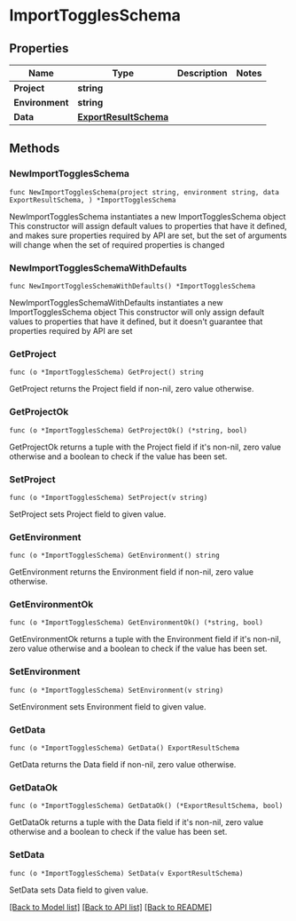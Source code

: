 # ImportTogglesSchema

## Properties

Name | Type | Description | Notes
------------ | ------------- | ------------- | -------------
**Project** | **string** |  | 
**Environment** | **string** |  | 
**Data** | [**ExportResultSchema**](ExportResultSchema.md) |  | 

## Methods

### NewImportTogglesSchema

`func NewImportTogglesSchema(project string, environment string, data ExportResultSchema, ) *ImportTogglesSchema`

NewImportTogglesSchema instantiates a new ImportTogglesSchema object
This constructor will assign default values to properties that have it defined,
and makes sure properties required by API are set, but the set of arguments
will change when the set of required properties is changed

### NewImportTogglesSchemaWithDefaults

`func NewImportTogglesSchemaWithDefaults() *ImportTogglesSchema`

NewImportTogglesSchemaWithDefaults instantiates a new ImportTogglesSchema object
This constructor will only assign default values to properties that have it defined,
but it doesn't guarantee that properties required by API are set

### GetProject

`func (o *ImportTogglesSchema) GetProject() string`

GetProject returns the Project field if non-nil, zero value otherwise.

### GetProjectOk

`func (o *ImportTogglesSchema) GetProjectOk() (*string, bool)`

GetProjectOk returns a tuple with the Project field if it's non-nil, zero value otherwise
and a boolean to check if the value has been set.

### SetProject

`func (o *ImportTogglesSchema) SetProject(v string)`

SetProject sets Project field to given value.


### GetEnvironment

`func (o *ImportTogglesSchema) GetEnvironment() string`

GetEnvironment returns the Environment field if non-nil, zero value otherwise.

### GetEnvironmentOk

`func (o *ImportTogglesSchema) GetEnvironmentOk() (*string, bool)`

GetEnvironmentOk returns a tuple with the Environment field if it's non-nil, zero value otherwise
and a boolean to check if the value has been set.

### SetEnvironment

`func (o *ImportTogglesSchema) SetEnvironment(v string)`

SetEnvironment sets Environment field to given value.


### GetData

`func (o *ImportTogglesSchema) GetData() ExportResultSchema`

GetData returns the Data field if non-nil, zero value otherwise.

### GetDataOk

`func (o *ImportTogglesSchema) GetDataOk() (*ExportResultSchema, bool)`

GetDataOk returns a tuple with the Data field if it's non-nil, zero value otherwise
and a boolean to check if the value has been set.

### SetData

`func (o *ImportTogglesSchema) SetData(v ExportResultSchema)`

SetData sets Data field to given value.



[[Back to Model list]](../README.md#documentation-for-models) [[Back to API list]](../README.md#documentation-for-api-endpoints) [[Back to README]](../README.md)


